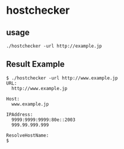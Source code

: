 # hostchecker

## usage

```
./hostchecker -url http://example.jp
```


## Result Example

```
$ ./hostchecker -url http://www.example.jp
URL:
  http://www.example.jp 

Host:
  www.example.jp

IPAddress:
  9999:9999:9999:80e::2003
  999.99.999.999

ResolveHostName:
$ 

```

